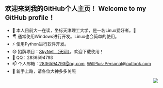 
## 欢迎来到我的GitHub个人主页！ Welcome to my GitHub profile！

- 🔭 本人目前大一在读，坐标天津理工大学，是一名Linux爱好者。👋
- 🪂 通常使用Windows进行开发。Linux也会简单的使用。
- ⚡ 使用Python进行软件开发。
- 😄 招牌项目：[SkyNet （天网）](https://github.com/Will-Plus/SkyNet-fork-from-Bail)，欢迎下载使用！
- 💬 QQ：2836594793             
- 📫 个人邮箱：2836594793@qq.com, WillPlus-Personal@outlook.com
- 🤔 新手上路，请各位大神多多关照

<img align="right" src="https://github-readme-stats.vercel.app/apiWill-Plusjoway&show_icons=true&icon_color=CE1D2D&text_color=718096&bg_color=ffffff&hide_title=true" />

